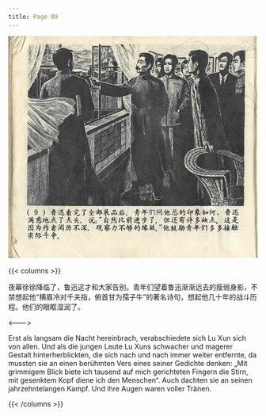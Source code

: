 ```yaml
---
title: Page 09
---
```


![luxun front](../../../images/luxun/ZuihouYiciXunli/10-page-00001.jpg)

{{< columns >}}

夜幕徐徐降临了，鲁迅这才和大家告别。青年们望着鲁迅渐渐远去的瘦弱身影，不禁想起他“横眉冷对千夫指，俯首甘为孺子牛”的著名诗句，想起他几十年的战斗历程。他们的眼眶湿润了。

<--->

Erst als langsam die Nacht hereinbrach, verabschiedete sich Lu Xun sich von allen. Und als die jungen Leute Lu Xuns schwacher und magerer Gestalt hinterherblickten, die sich nach und nach immer weiter entfernte, da mussten sie an einen berühmten Vers eines seiner Gedichte denken: „Mit grimmigem Blick biete ich tausend auf mich gerichteten Fingern die Stirn, mit gesenktem Kopf diene ich den Menschen“. Auch dachten sie an seinen jahrzehntelangen Kampf. Und ihre Augen waren voller Tränen.

{{< /columns >}}
